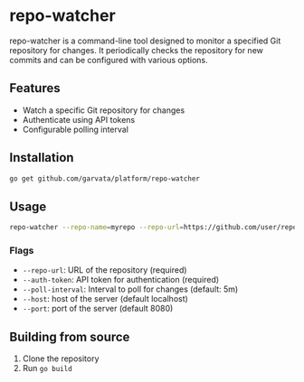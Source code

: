 # repo-watcher

repo-watcher is a command-line tool designed to monitor a specified Git repository for changes. It periodically checks the repository for new commits and can be configured with various options.

## Features

- Watch a specific Git repository for changes
- Authenticate using API tokens
- Configurable polling interval

## Installation

```bash
go get github.com/garvata/platform/repo-watcher
```

## Usage

```bash
repo-watcher --repo-name=myrepo --repo-url=https://github.com/user/repo.git --api-token=your_token --repo-branch=main --poll-interval=5m
```

### Flags

- `--repo-url`: URL of the repository (required)
- `--auth-token`: API token for authentication (required)
- `--poll-interval`: Interval to poll for changes (default: 5m)
- `--host`: host of the server (default localhost)
- `--port`: port of the server (default 8080)

## Building from source

1. Clone the repository
2. Run `go build`

